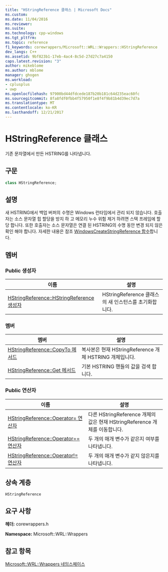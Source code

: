 ```yaml
---
title: "HStringReference 클래스 | Microsoft Docs"
ms.custom: 
ms.date: 11/04/2016
ms.reviewer: 
ms.suite: 
ms.technology: cpp-windows
ms.tgt_pltfrm: 
ms.topic: reference
f1_keywords: corewrappers/Microsoft::WRL::Wrappers::HStringReference
dev_langs: C++
ms.assetid: 9bf823b1-17eb-4ac4-8c5d-27d27c7a4150
caps.latest.revision: "3"
author: mikeblome
ms.author: mblome
manager: ghogen
ms.workload:
- cplusplus
- uwp
ms.openlocfilehash: 97900bd44dfdcede187b20b181c64d235eac60fc
ms.sourcegitcommit: 8fa8fdf0fbb4f57950f1e8f4f9b81b4d39ec7d7a
ms.translationtype: MT
ms.contentlocale: ko-KR
ms.lasthandoff: 12/21/2017
---
```

# <a name="hstringreference-class"></a>HStringReference 클래스
기존 문자열에서 만든 HSTRING를 나타냅니다.  
  
## <a name="syntax"></a>구문  
  
```cpp  
class HStringReference;  
```  
  
## <a name="remarks"></a>설명  
 새 HSTRING에서 백업 버퍼의 수명은 Windows 런타임에서 관리 되지 않습니다. 호출자는 소스 문자열 힙 할당을 방지 하 고 메모리 누수 위험 제거 하려면 스택 프레임에 할당 합니다. 또한 호출자는 소스 문자열은 연결 된 HSTRING의 수명 동안 변경 되지 않은 확인 해야 합니다. 자세한 내용은 참조 [WindowsCreateStringReference 함수](http://msdn.microsoft.com/en-us/0361bb7e-da49-4289-a93e-de7aab8712ac)합니다.  
  
## <a name="members"></a>멤버  
  
### <a name="public-constructors"></a>Public 생성자  
  
|이름|설명|  
|----------|-----------------|  
|[HStringReference::HStringReference 생성자](../windows/hstringreference-hstringreference-constructor.md)|HStringReference 클래스의 새 인스턴스를 초기화합니다.|  
  
### <a name="members"></a>멤버  
  
|멤버|설명|  
|------------|-----------------|  
|[HStringReference::CopyTo 메서드](../windows/hstringreference-copyto-method.md)|복사본은 현재 HStringReference 개체 HSTRING 개체입니다.|  
|[HStringReference::Get 메서드](../windows/hstringreference-get-method.md)|기본 HSTRING 핸들의 값을 검색 합니다.|  
  
### <a name="public-operators"></a>Public 연산자  
  
|이름|설명|  
|----------|-----------------|  
|[HStringReference::Operator= 연산자](../windows/hstringreference-operator-assign-operator.md)|다른 HStringReference 개체의 값은 현재 HStringReference 개체를 이동합니다.|  
|[HStringReference::Operator== 연산자](../windows/hstringreference-operator-equality-operator.md)|두 개의 매개 변수가 같은지 여부를 나타냅니다.|  
|[HStringReference::Operator!= 연산자](../windows/hstringreference-operator-inequality-operator.md)|두 개의 매개 변수가 같지 않은지를 나타냅니다.|  
  
## <a name="inheritance-hierarchy"></a>상속 계층  
 `HStringReference`  
  
## <a name="requirements"></a>요구 사항  
 **헤더:** corewrappers.h  
  
 **Namespace:** Microsoft::WRL::Wrappers  
  
## <a name="see-also"></a>참고 항목  
 [Microsoft::WRL::Wrappers 네임스페이스](../windows/microsoft-wrl-wrappers-namespace.md)